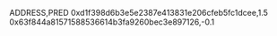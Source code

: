ADDRESS,PRED
0xd1f398d6b3e5e2387e413831e206cfeb5fc1dcee,1.5
0x63f844a81571588536614b3fa9260bec3e897126,-0.1
